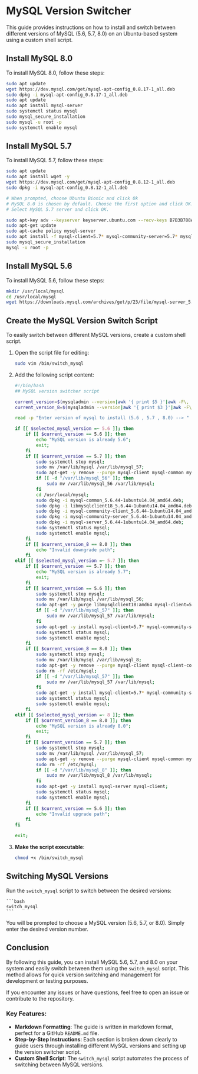 # MySQL Version Switcher

This guide provides instructions on how to install and switch between different versions of MySQL (5.6, 5.7, 8.0) on an Ubuntu-based system using a custom shell script.
  
## Install MySQL 8.0

To install MySQL 8.0, follow these steps:

```bash
sudo apt update
wget https://dev.mysql.com/get/mysql-apt-config_0.8.17-1_all.deb
sudo dpkg -i mysql-apt-config_0.8.17-1_all.deb
sudo apt update
sudo apt install mysql-server
sudo systemctl status mysql
sudo mysql_secure_installation
sudo mysql -u root -p
sudo systemctl enable mysql
```

## Install MySQL 5.7

To install MySQL 5.7, follow these steps:

```bash
sudo apt update
sudo apt install wget -y
wget https://dev.mysql.com/get/mysql-apt-config_0.8.12-1_all.deb
sudo dpkg -i mysql-apt-config_0.8.12-1_all.deb

# When prompted, choose Ubuntu Bionic and click Ok
# MySQL 8.0 is chosen by default. Choose the first option and click OK.
# Select MySQL 5.7 server and click OK.

sudo apt-key adv --keyserver keyserver.ubuntu.com --recv-keys B7B3B788A8D3785C
sudo apt-get update
sudo apt-cache policy mysql-server
sudo apt install -f mysql-client=5.7* mysql-community-server=5.7* mysql-server=5.7*
sudo mysql_secure_installation
mysql -u root -p
```

## Install MySQL 5.6

To install MySQL 5.6, follow these steps:

```bash
mkdir /usr/local/mysql
cd /usr/local/mysql
wget https://downloads.mysql.com/archives/get/p/23/file/mysql-server_5.6.44-1ubuntu14.04_amd64.deb-bundle.tar
```

## Create the MySQL Version Switch Script

To easily switch between different MySQL versions, create a custom shell script.

1. Open the script file for editing:

    ```bash
    sudo vim /bin/switch_mysql
    ```

2. Add the following script content:

    ```bash
    #!/bin/bash
    ## MySQL version switcher script

    current_version=$(mysqladmin --version|awk '{ print $5 }'|awk -F\, '{ print $1 }' | awk -F\. '{ print $1"."$2 }')
    current_version_8=$(mysqladmin --version|awk '{ print $3 }'|awk -F\, '{ print $1 }' | awk -F\. '{ print $1"."$2 }')

    read -p "Enter version of mysql to install (5.6 , 5.7 , 8.0) --> " selected_mysql_version

    if [[ $selected_mysql_version =~ 5.6 ]]; then
        if [[ $current_version == 5.6 ]]; then
            echo "MySQL version is already 5.6";
            exit;
        fi
        if [[ $current_version == 5.7 ]]; then
            sudo systemctl stop mysql;
            sudo mv /var/lib/mysql /var/lib/mysql_57;
            sudo apt-get -y remove --purge mysql-client mysql-common mysql-community-client mysql-community-server;
            if [[ -d "/var/lib/mysql_56" ]]; then
                sudo mv /var/lib/mysql_56 /var/lib/mysql;
            fi
            cd /usr/local/mysql;
            sudo dpkg -i mysql-common_5.6.44-1ubuntu14.04_amd64.deb;
            sudo dpkg -i libmysqlclient18_5.6.44-1ubuntu14.04_amd64.deb;
            sudo dpkg -i mysql-community-client_5.6.44-1ubuntu14.04_amd64.deb mysql-client_5.6.44-1ubuntu14.04_amd64.deb;
            sudo dpkg -i mysql-community-server_5.6.44-1ubuntu14.04_amd64.deb;
            sudo dpkg -i mysql-server_5.6.44-1ubuntu14.04_amd64.deb;
            sudo systemctl status mysql;
            sudo systemctl enable mysql;
        fi
        if [[ $current_version_8 == 8.0 ]]; then
            echo "Invalid downgrade path";
        fi
    elif [[ $selected_mysql_version =~ 5.7 ]]; then
        if [[ $current_version == 5.7 ]]; then
            echo "MySQL version is already 5.7";
            exit;
        fi
        if [[ $current_version == 5.6 ]]; then
            sudo systemctl stop mysql;
            sudo mv /var/lib/mysql /var/lib/mysql_56;
            sudo apt-get -y purge libmysqlclient18:amd64 mysql-client=5.6.44-1ubuntu14.04 mysql-community-client=5.6.44-1ubuntu14.04 mysql-server=5.6.44-1ubuntu14.04 mysql-community-server=5.6.44-1ubuntu14.04 mysql-common=5.6.44-1ubuntu14.04;
            if [[ -d "/var/lib/mysql_57" ]]; then
                sudo mv /var/lib/mysql_57 /var/lib/mysql;
            fi
            sudo apt-get -y install mysql-client=5.7* mysql-community-server=5.7*;
            sudo systemctl status mysql;
            sudo systemctl enable mysql;
        fi
        if [[ $current_version_8 == 8.0 ]]; then
            sudo systemctl stop mysql;
            sudo mv /var/lib/mysql /var/lib/mysql_8;
            sudo apt-get -y remove --purge mysql-client mysql-client-core-8.0 mysql-client-8.0 mysql-common mysql-server mysql-server-8.0 mysql-server-core-8.0;
            sudo rm -rf /etc/mysql;
            if [[ -d "/var/lib/mysql_57" ]]; then
                sudo mv /var/lib/mysql_57 /var/lib/mysql;
            fi
            sudo apt-get -y install mysql-client=5.7* mysql-community-server=5.7*;
            sudo systemctl status mysql;
            sudo systemctl enable mysql;
        fi
    elif [[ $selected_mysql_version =~ 8 ]]; then
        if [[ $current_version_8 == 8.0 ]]; then
            echo "MySQL version is already 8.0";
            exit;
        fi
        if [[ $current_version == 5.7 ]]; then
            sudo systemctl stop mysql;
            sudo mv /var/lib/mysql /var/lib/mysql_57;
            sudo apt-get -y remove --purge mysql-client mysql-common mysql-community-client mysql-community-server;
            sudo rm -rf /etc/mysql;
            if [[ -d "/var/lib/mysql_8" ]]; then
                sudo mv /var/lib/mysql_8 /var/lib/mysql;
            fi
            sudo apt-get -y install mysql-server mysql-client;
            sudo systemctl status mysql;
            sudo systemctl enable mysql;
        fi
        if [[ $current_version == 5.6 ]]; then
            echo "Invalid upgrade path";
        fi
    fi

    exit;
    ```

3. **Make the script executable**:

    ```bash
    chmod +x /bin/switch_mysql
    ```

## Switching MySQL Versions

Run the `switch_mysql` script to switch between the desired versions:

    ```bash
    switch_mysql
    ```

You will be prompted to choose a MySQL version (5.6, 5.7, or 8.0). Simply enter the desired version number.

## Conclusion

By following this guide, you can install MySQL 5.6, 5.7, and 8.0 on your system and easily switch between them using the `switch_mysql` script. This method allows for quick version switching and management for development or testing purposes.

If you encounter any issues or have questions, feel free to open an issue or contribute to the repository.

### Key Features:
- **Markdown Formatting**: The guide is written in markdown format, perfect for a GitHub `README.md` file.
- **Step-by-Step Instructions**: Each section is broken down clearly to guide users through installing different MySQL versions and setting up the version switcher script.
- **Custom Shell Script**: The `switch_mysql` script automates the process of switching between MySQL versions.
